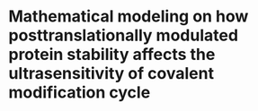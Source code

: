 # Mathematical modeling on how posttranslationally modulated protein stability affects the ultrasensitivity of covalent modification cycle
